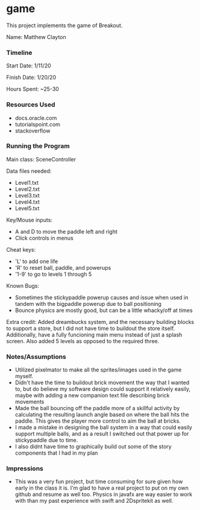 game
====

This project implements the game of Breakout.

Name: Matthew Clayton

### Timeline

Start Date: 1/11/20

Finish Date: 1/20/20

Hours Spent: ~25-30

### Resources Used
- docs.oracle.com
- tutorialspoint.com
- stackoverflow

### Running the Program

Main class: SceneController

Data files needed: 
- Level1.txt
- Level2.txt
- Level3.txt
- Level4.txt
- Level5.txt

Key/Mouse inputs: 
- A and D to move the paddle left and right
- Click controls in menus

Cheat keys:
- 'L' to add one life
- 'R' to reset ball, paddle, and powerups
- '1-9' to go to levels 1 through 5

Known Bugs:
- Sometimes the stickypaddle powerup causes and issue when
used in tandem with the bigpaddle powerup due to ball positioning
- Bounce physics are mostly good, but can be a little whacky/off
at times

Extra credit: Added dreambucks system, and the necessary building
blocks to support a store, but I did not have time to buildout
the store itself. Additionally, have a fully funcioning main menu
instead of just a splash screen. Also added 5 levels as opposed
to the required three. 


### Notes/Assumptions
- Utilized pixelmator to make all the sprites/images used in the
game myself. 
- Didn't have the time to buildout brick movement the way that
I wanted to, but do believe my software design could support it
relatively easily, maybe with adding a new companion text file
describing brick movements
- Made the ball bouncing off the paddle more of a skillful activity
by calculating the resulting launch angle based on where the ball
hits the paddle. This gives the player more control to aim the
ball at bricks.
- I made a mistake in designing the ball system in a way that
could easily support multiple balls, and as a result I switched
out that power up for stickypaddle due to time.
- I also didnt have time to graphically build out some of the
story components that I had in my plan

### Impressions
- This was a very fun project, but time consuming for sure 
given how early in the class it is. I'm glad to have a real 
project to put on my own github and resume as well too. Physics
in javafx are way easier to work with than my past experience
with swift and 2Dspritekit as well.

